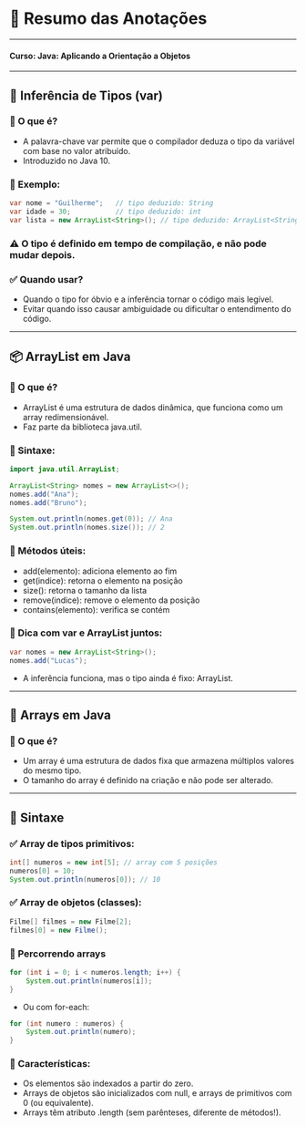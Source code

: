 # 📘 Resumo das Anotações

---

#### Curso: Java: Aplicando a Orientação a Objetos

---

## 🧠 Inferência de Tipos (var)

### 📌 O que é?

- A palavra-chave var permite que o compilador deduza o tipo da variável com base no valor atribuído.
- Introduzido no Java 10.

### 🧱 Exemplo:

```java
var nome = "Guilherme";   // tipo deduzido: String
var idade = 30;           // tipo deduzido: int
var lista = new ArrayList<String>(); // tipo deduzido: ArrayList<String>
```

### ⚠️ O tipo é definido em tempo de compilação, e não pode mudar depois.

### ✅ Quando usar?

- Quando o tipo for óbvio e a inferência tornar o código mais legível.
- Evitar quando isso causar ambiguidade ou dificultar o entendimento do código.

--- 

## 📦 ArrayList em Java

### 📌 O que é?

- ArrayList é uma estrutura de dados dinâmica, que funciona como um array redimensionável.
- Faz parte da biblioteca java.util.

### 🧱 Sintaxe:

```java
import java.util.ArrayList;

ArrayList<String> nomes = new ArrayList<>();
nomes.add("Ana");
nomes.add("Bruno");

System.out.println(nomes.get(0)); // Ana
System.out.println(nomes.size()); // 2
```

### 🔧 Métodos úteis:

- add(elemento): adiciona elemento ao fim
- get(indice): retorna o elemento na posição
- size(): retorna o tamanho da lista
- remove(indice): remove o elemento da posição
- contains(elemento): verifica se contém

### 📌 Dica com var e ArrayList juntos:

```java
var nomes = new ArrayList<String>();
nomes.add("Lucas");
```

- A inferência funciona, mas o tipo ainda é fixo: ArrayList<String>.

---

## 🧮 Arrays em Java

### 📌 O que é?

- Um array é uma estrutura de dados fixa que armazena múltiplos valores do mesmo tipo.
- O tamanho do array é definido na criação e não pode ser alterado.

---

## 🧱 Sintaxe

### ✅ Array de tipos primitivos:

```java
int[] numeros = new int[5]; // array com 5 posições
numeros[0] = 10;
System.out.println(numeros[0]); // 10
```

### ✅ Array de objetos (classes):

```java
Filme[] filmes = new Filme[2];
filmes[0] = new Filme();
```

### 🔁 Percorrendo arrays

```java
for (int i = 0; i < numeros.length; i++) {
    System.out.println(numeros[i]);
}
```

- Ou com for-each:

```java
for (int numero : numeros) {
    System.out.println(numero);
}
```

### 🧠 Características:

- Os elementos são indexados a partir do zero.
- Arrays de objetos são inicializados com null, e arrays de primitivos com 0 (ou equivalente).
- Arrays têm atributo .length (sem parênteses, diferente de métodos!).